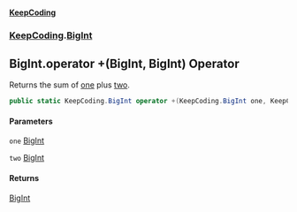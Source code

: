 #### [KeepCoding](index.md 'index')
### [KeepCoding](KeepCoding.md 'KeepCoding').[BigInt](BigInt.md 'KeepCoding.BigInt')
## BigInt.operator +(BigInt, BigInt) Operator
Returns the sum of [one](BigInt.op_Addition.D.J0vnGVuqcq5eESKWmOWg.md#KeepCoding.BigInt.op_Addition(KeepCoding.BigInt.KeepCoding.BigInt).one 'KeepCoding.BigInt.op_Addition(KeepCoding.BigInt, KeepCoding.BigInt).one') plus [two](BigInt.op_Addition.D.J0vnGVuqcq5eESKWmOWg.md#KeepCoding.BigInt.op_Addition(KeepCoding.BigInt.KeepCoding.BigInt).two 'KeepCoding.BigInt.op_Addition(KeepCoding.BigInt, KeepCoding.BigInt).two').  
```csharp
public static KeepCoding.BigInt operator +(KeepCoding.BigInt one, KeepCoding.BigInt two);
```
#### Parameters
<a name='KeepCoding.BigInt.op_Addition(KeepCoding.BigInt.KeepCoding.BigInt).one'></a>
`one` [BigInt](BigInt.md 'KeepCoding.BigInt')  
  
<a name='KeepCoding.BigInt.op_Addition(KeepCoding.BigInt.KeepCoding.BigInt).two'></a>
`two` [BigInt](BigInt.md 'KeepCoding.BigInt')  
  
#### Returns
[BigInt](BigInt.md 'KeepCoding.BigInt')  
